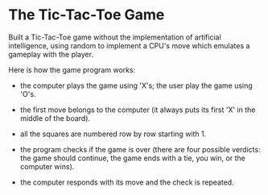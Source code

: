 # The Tic-Tac-Toe Game

Built a Tic-Tac-Toe game without the implementation of artificial intelligence, using random to implement a CPU's move which emulates a gameplay with the player. 

Here is how the game program works: 

- the computer plays the game using 'X's; the user play the game using 'O's.

- the first move belongs to the computer (it always puts its first 'X' in the middle of the board).

- all the squares are numbered row by row starting with 1.

- the program checks if the game is over (there are four possible verdicts: the game should continue, the game ends with a tie, you win, or the computer wins).

- the computer responds with its move and the check is repeated.


